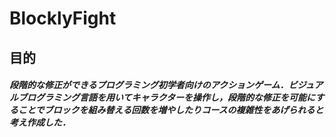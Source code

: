 # BlocklyFight
## 目的
##### 段階的な修正ができるプログラミング初学者向けのアクションゲーム．ビジュアルブログラミング言語を用いてキャラクターを操作し，段階的な修正を可能にすることでブロックを組み替える回数を増やしたりコースの複雑性をあげられると考え作成した．
